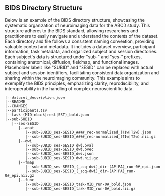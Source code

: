 ## BIDS Directory Structure

Below is an example of the BIDS directory structure, showcasing the systematic organization of neuroimaging data for the ABCD study. This structure adheres to the BIDS standard, allowing researchers and practitioners to easily navigate and understand the contents of the dataset. Each directory and file follows a consistent naming convention, providing valuable context and metadata. It includes a dataset overview, participant information, task metadata, and organized subject and session directories. Each subject's data is structured under "sub-" and "ses-" prefixes, containing anatomical, diffusion, fieldmap, and functional images. Placeholder labels like "SUBID" and "SESID" can be replaced with actual subject and session identifiers, facilitating consistent data organization and sharing within the neuroimaging community. This example aims to exemplify the BIDS principles, emphasizing clarity, reproducibility, and interoperability in the handling of complex neuroscientific data.

```
|--dataset_description.json
|--README
|--CHANGES
|--participants.tsv
|--task-(MID|nback|rest|SST)_bold.json
|--sub-SUBID
   |--ses-SESID
      |--anat
         |--sub-SUBID_ses-SESID_####_rec-normalized_(T1w|T2w).json
         |--sub-SUBID_ses-SESID_####_rec-normalized_(T1w|T2w).nii.gz
      |--dwi
         |--sub-SUBID_ses-SESID_dwi.bval
         |--sub-SUBID_ses-SESID_dwi.bvec
         |--sub-SUBID_ses-SESID_dwi.json
         |--sub-SUBID_ses-SESID_dwi.nii.gz
      |--fmap
         |--sub-SUBID_ses-SESID_(_acq-dwi)_dir-(AP|PA)_run-0#_epi.json
         |--sub-SUBID_ses-SESID_(_acq-dwi)_dir-(AP|PA)_run-0#_epi.nii.gz
      |--func
         |--sub-SUBID_ses-SESID_task-MID_run-0#_bold.json
         |--sub-SUBID_ses-SESID_task-MID_run-0#_bold.nii.gz
```
